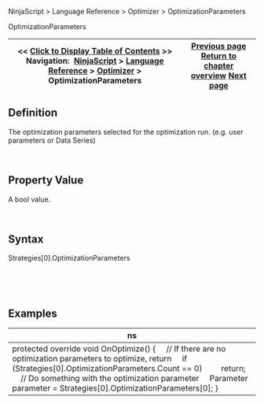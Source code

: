 ﻿


NinjaScript \> Language Reference \> Optimizer \> OptimizationParameters






















OptimizationParameters







| \<\< [Click to Display Table of Contents](optimizationparameters.md) \>\> **Navigation:**     [NinjaScript](ninjascript-1.md) \> [Language Reference](language_reference_wip-1.md) \> [Optimizer](optimizer-1.md) \> OptimizationParameters | [Previous page](onoptimize-1.md) [Return to chapter overview](optimizer-1.md) [Next page](runiteration-1.md) |
| --- | --- |











## Definition


The optimization parameters selected for the optimization run. (e.g. user parameters or Data Series)


 


## Property Value


A bool value.


 


## Syntax


Strategies\[0].OptimizationParameters


 


 


## Examples




| ns |
| --- |
| protected override void OnOptimize() {      // If there are no optimization parameters to optimize, return      if (Strategies\[0].OptimizationParameters.Count \=\= 0\)          return;        // Do something with the optimization parameter      Parameter parameter \= Strategies\[0].OptimizationParameters\[0]; } |









